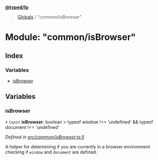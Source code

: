 **[@typed/fp](../README.md)**

> [Globals](../globals.md) / "common/isBrowser"

# Module: "common/isBrowser"

## Index

### Variables

* [isBrowser](_common_isbrowser_.md#isbrowser)

## Variables

### isBrowser

• `Const` **isBrowser**: boolean = typeof window !== 'undefined' && typeof document !== 'undefined'

*Defined in [src/common/isBrowser.ts:5](https://github.com/TylorS/typed-fp/blob/f129829/src/common/isBrowser.ts#L5)*

A helper for determining if you are currently in a browser environment checking if
`window` and `document` are defined.
